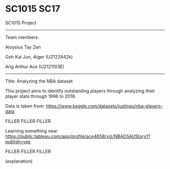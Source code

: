 # SC1015 SC17

SC1015 Project

-----------------------------
Team members:

Aloysius Tay Zen

Goh Kai Jun, Alger (U2122842k)

Ang Arthur Ace  (U2121103E)

-----------------------------

Title: Analyzing the NBA dataset

This project aims to identify outstanding players through analyzing their player stats through 1996 to 2018. 

Data is taken from: https://www.kaggle.com/datasets/justinas/nba-players-data

FILLER 
FILLER
FILLER

Learning something new:
https://public.tableau.com/app/profile/ace4658/viz/NBADSAI/Story1?publish=yes

FILLER 
FILLER
FILLER

(explanation)

